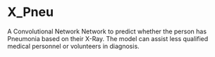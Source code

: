 # X_Pneu
A Convolutional Network Network to predict whether the person has Pneumonia based on their X-Ray. 
The model can assist less qualified medical personnel or volunteers in diagnosis. 
